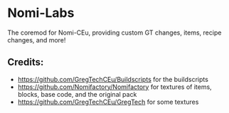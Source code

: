 # Nomi-Labs
The coremod for Nomi-CEu, providing custom GT changes, items, recipe changes, and more!

## Credits:
- https://github.com/GregTechCEu/Buildscripts for the buildscripts
- https://github.com/Nomifactory/Nomifactory for textures of items, blocks, base code, and the original pack
- https://github.com/GregTechCEu/GregTech for some textures
